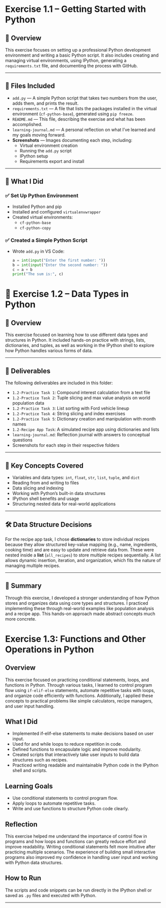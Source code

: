 # Exercise 1.1 – Getting Started with Python

## 📌 Overview

This exercise focuses on setting up a professional Python development environment and writing a basic Python script. It also includes creating and managing virtual environments, using IPython, generating a `requirements.txt` file, and documenting the process with GitHub.

---

## 📁 Files Included

- `add.py` — A simple Python script that takes two numbers from the user, adds them, and prints the result.
- `requirements.txt` — A file that lists the packages installed in the virtual environment (`cf-python-base`), generated using `pip freeze`.
- `README.md` — This file, describing the exercise and what has been accomplished.
- `learning-journal.md` — A personal reflection on what I’ve learned and my goals moving forward.
- **Screenshots** — Images documenting each step, including:
  - Virtual environment creation
  - Running the `add.py` script
  - IPython setup
  - Requirements export and install

---

## 🧪 What I Did

### ✅ Set Up Python Environment

- Installed Python and pip
- Installed and configured `virtualenvwrapper`
- Created virtual environments:
  - `cf-python-base`
  - `cf-python-copy`

### ✅ Created a Simple Python Script

- Wrote `add.py` in VS Code:
  ```python
  a = int(input("Enter the first number: "))
  b = int(input("Enter the second number: "))
  c = a + b
  print("The sum is:", c)


# 🧪 Exercise 1.2 – Data Types in Python

## 📄 Overview

This exercise focused on learning how to use different data types and structures in Python. It included hands-on practice with strings, lists, dictionaries, and tuples, as well as working in the IPython shell to explore how Python handles various forms of data.

---

## 📂 Deliverables

The following deliverables are included in this folder:

- `1.2-Practice Task 1`: Compound interest calculation from a text file
- `1.2-Practice Task 2`: Tuple slicing and max value analysis on world population data
- `1.2-Practice Task 3`: List sorting with Ford vehicle lineup
- `1.2-Practice Task 4`: String slicing and index exercises
- `1.2-Practice Task 5`: Dictionary creation and manipulation with month names
- `1.2-Recipe App Task`: A simulated recipe app using dictionaries and lists
- `learning-journal.md`: Reflection journal with answers to conceptual questions
- Screenshots for each step in their respective folders

---

## 🧠 Key Concepts Covered

- Variables and data types: `int`, `float`, `str`, `list`, `tuple`, and `dict`
- Reading from and writing to files
- Data slicing and indexing
- Working with Python’s built-in data structures
- IPython shell benefits and usage
- Structuring nested data for real-world applications

---

## 🛠️ Data Structure Decisions

For the recipe app task, I chose **dictionaries** to store individual recipes because they allow structured key-value mapping (e.g., name, ingredients, cooking time) and are easy to update and retrieve data from. These were nested inside a **list** (`all_recipes`) to store multiple recipes sequentially. A list allows dynamic insertion, iteration, and organization, which fits the nature of managing multiple recipes.

---

## 📌 Summary

Through this exercise, I developed a stronger understanding of how Python stores and organizes data using core types and structures. I practiced implementing these through real-world examples like population analysis and a recipe app. This hands-on approach made abstract concepts much more concrete.

# Exercise 1.3: Functions and Other Operations in Python

## Overview

This exercise focused on practicing conditional statements, loops, and functions in Python. Through various tasks, I learned to control program flow using `if-elif-else` statements, automate repetitive tasks with loops, and organize code efficiently with functions. Additionally, I applied these concepts to practical problems like simple calculators, recipe managers, and user input handling.

## What I Did

- Implemented if-elif-else statements to make decisions based on user input.  
- Used for and while loops to reduce repetition in code.  
- Defined functions to encapsulate logic and improve modularity.  
- Created scripts that interactively take user inputs to build data structures such as recipes.  
- Practiced writing readable and maintainable Python code in the IPython shell and scripts.  

## Learning Goals

- Use conditional statements to control program flow.  
- Apply loops to automate repetitive tasks.  
- Write and use functions to structure Python code clearly.  

## Reflection

This exercise helped me understand the importance of control flow in programs and how loops and functions can greatly reduce effort and improve readability. Writing conditional statements felt more intuitive after practicing multiple scenarios. The experience of building small interactive programs also improved my confidence in handling user input and working with Python data structures.

## How to Run

The scripts and code snippets can be run directly in the IPython shell or saved as `.py` files and executed with Python.

---


